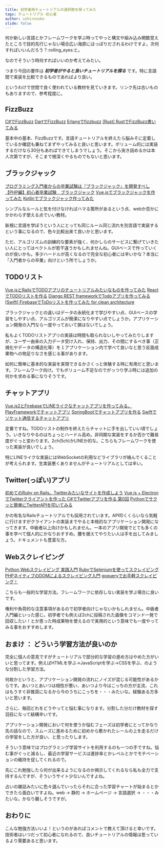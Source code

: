 ```yaml
---
title: 初学者用チュートリアルの選択肢を探ってみた
tags: チュートリアル 初心者
author: ushironoko
slide: false
---
```


何か新しい言語とかフレームワークを学ぶ時ってやっと構文や組み込み関数覚えたところで目的先行じゃない場合広い海原にほっぽりだされるわけですよ。次何すればいいんだろう？:rolling_eyes:と。

なのでそういう時何すればいいのか考えてみたい。

つまり今回の要件は ***初学者がやると良いチュートリアルを探る*** です。特に言語間で実装を比較できるものであればより良い。

というわけで世間で良く使われている教材を見ていきます。リンク先は古いものもありますので、参考程度に。

## FizzBuzz
[C#でFizzBuzz](https://qiita.com/Nucleareal/items/d2ebf32f7556d4ff7398)
[DartでFizzBuzz](https://qiita.com/loasnir/items/0c57cf9ec52474453079)
[Erlangでfizzbuzz](https://qiita.com/shiro01/items/c19ff58ba1598c3adefd)
[[Rust] RustでFizzBuzz書いてみる](https://qiita.com/yagince/items/6f9c082f639d0c833f79)

基本中の基本、FizzBuzzです。言語チュートリアルを終えたら脳みそに定着しているか確認も兼ねてまずやってみると良いと思います。ボリューム的には実装するだけなら30分もあればできてしまうでしょう。そこから突き詰めるかは本人次第ですが、そこまで根深くやるものでもないと思います。

## ブラックジャック

[プログラミング入門者からの卒業試験は『ブラックジャック』を開発すべし](https://qiita.com/hirossyi73/items/cf8648c31898216312e5)
[【PHP編】初心者卒業試験　ブラックジャック](https://qiita.com/qwertyuiopngsdfg/items/652c874b9da807c7a6a0#_reference-2338c734b07339de117c)
[Vue.jsでブラックジャックを作ってみた](https://qiita.com/t2kojima/items/88a924fa3807909e0488#_reference-a50ae51b9680b940b6d3)
[Kotlinでブラックジャック作ってみた](https://qiita.com/matyahiko2831/items/901554ba7c5680c06bc9)

シンプルなルールと気を付けなければハマる箇所があるという点、webか否かにかかわらず使える点でいい教材。

新規に言語を学ぼうという人にとっても同じルール同じ流れを別言語で実装するという事になるので、色々比較出来て良いかと思います。

ただ、アルゴリズムの訓練的な要素が強く、何かしらのサービスに繋げていきたい人にとってはベクトルが若干違うかもしれませんね。GUIベースで作っていくのが良いかも。多少ハードルが高くなるので完全な初心者には辛いかな？本当に「入門者からの卒業」向けという所でしょうか。

## TODOリスト

[Vue.jsとRailsでTODOアプリのチュートリアルみたいなものを作ってみた](https://qiita.com/naoki85/items/51a8b0f2cbf949d08b11)
[ReactでTODOリストを作る](https://qiita.com/NanayaKto/items/6fc4b5056c109c26b1ec)
[Django REST frameworkでTodoアプリを作ってみる](https://qiita.com/KojiOhki/items/5be98eeae72dca2260bc)
[[Swift] FirebaseでToDoリストを作ってみた for clean architecture](https://qiita.com/eKushida/items/68f21e2e43914f394b43)

ブラックジャックとの違いはデータの永続化まで学びやすい点、GUIベースの学習をしやすい点、アルゴリズムが簡潔になりやすい点でしょうか。アプリケーション開発の入門なら一度やっておいて損はないでしょう。

私もよくTODOリストアプリの実装は時間も取られないしやってみたりしますが、ユーザー由来の入力データ受け入れ、保持、出力、その間にするべき事（正規化やデータの構造化等）を１アプリケーション内で学べて良いなと思う反面成果物への物足りなさを感じる事があります。

如何に簡単に基本的な実装を実現できるかさくっと体験する時に有用だと思います。フレームワーク向け。でもボリューム不足なのでがっつり学ぶ時には追加の何かを求める事になりそうです。

## チャットアプリ
[Vue.js2とFirebaseでLINEライクなチャットアプリを作ってみる。](https://qiita.com/unotovive/items/5e6a94b4885c6e57dc84)
[PlayFrameworkでチャットアプリ](https://qiita.com/hys-rabbit/items/32967e8a76b2c894ead1)
[SpringBootでチャットアプリを作る](https://qiita.com/duke-gonorego/items/7700ada96bf3804b19e3)
[Swiftでソケット通信するチャットアプリ](https://qiita.com/ytakzk/items/c0a3af0f1b9e5a349d05)

定番ですね。TODOリストの制作を終えたらチャットに手を出していい頃でしょう。いきなりやるのはちょっとハードル高め。非同期な実装をするか否かで難易度がぐっと変わります。2ch(5ch)かLINEか的な。こちらもフレームワークを使った実装が良いでしょう。

特にLINEライクな実装にはWebSocketの利用などライブラリが絡んでくることが考えられます。生実装悪くありませんがチュートリアルとしては辛い。


## Twitter(っぽい)アプリ
[初めてのRuby on Rails。Twitterみたいなサイトを作成しよう](https://qiita.com/soushiy/items/f49c466bd3ef78059912)
[Vue.js + ElectronでTwitterクライアントを作った ](https://razokulover.hateblo.jp/entry/2017/04/03/125053)
[C#でTwitterアプリを作る 第0回](http://laco0416.hatenablog.com/entry/2014/03/24/204509)
[Pythonでサクッと簡単にTwitterAPIを叩いてみる](https://qiita.com/ogrew/items/0b267f57b8aaa24f1b73)

かの有名なRailsチュートリアルでも採用されています。API叩くくらいなら気軽に行けますがクライアントの実装までやると本格的なアプリケーション開発になってきます。中級者以上向けかもしれません。一本のアプリ開発でとても多くの事を学べて個人的にかなりおすすめ。腰を据えてやりたい人は手を出してみましょう。ドキュメントも豊富な方。

## Webスクレイピング
[Python Webスクレイピング 実践入門](https://qiita.com/Azunyan1111/items/9b3d16428d2bcc7c9406)
[RubyでSeleniumを使ってスクレイピング](https://qiita.com/tomerun/items/9cb81d7a98150ff22f53)
[PHPネイティブのDOMによるスクレイピング入門](https://qiita.com/mpyw/items/c0312271819baee09132)
[goqueryでお手軽スクレイピング！](https://qiita.com/yosuke_furukawa/items/5fd41f5bcf53d0a69ca6)

こちらも一般的な学習方法。フレームワークに依存しない実装を学ぶ場合に良いです。

権利や負荷的な注意事項があるので初学者向けじゃないかもしれません。中級者入門編といった感じ。初学者でも例えば2chに投稿された画像をコマンド一発で回収したい！とか思った時成果物を使えるので実用的という意味でも一度やってみる事をおすすめします。


## おまけ ： どういう学習方法が良いのか

完全に個人の意見ですがチュートリアルで部分的な学習の進め方はやめた方がいいと思ってます。例えばHTMLを学ぶ→JavaScriptを学ぶ→CSSを学ぶ、のような分割した学習方法。

何故かというと、アプリケーション開発の流れにノイズが混じる可能性があるからです。あいつとあいつは相性が悪い、あいつより今はこっちの方が主流、これはもうすぐ非推奨になるから今のうちにこっちを・・・みたいな。経験ある方多いと思います。

さらに、毎回どれをどうやってと悩む事になります。分割した分だけ教材を探す羽目になって結構辛いです。

アプリケーション開発において何を使うか悩むフェーズは初学者にとってかなり先の話なので、スムーズに進めるために初めから敷かれたレールの上を走るだけの学習をした方が良い、と思ったりします。

そういう意味ではプログラミング学習サイトを利用するのも一つの手ですね。悩む事がぐっと減るし、最近の学習サービスは進捗率とかレベルとかでモチベーションの維持を促してくれるので。

先にこれ勉強したら何が出来るようになるのか掲示してくれるなら私も全力で支持するんですが、そういうサイト少ないんですよね。

占いの雑誌みたいに色々選んでいったらそれに合った学習チャートが始まるとかできたら面白いですよね。web → 静的 → ホームページ → 言語選択 → ・・・みたいな。かなり難しそうですが。

## おわりに

こんな勉強方法いいよ！というのがあればコメントで教えて頂けると幸いです。技術者はいつだって初心者になれるので、良いチュートリアルの情報は思っているより需要あると思います。
































